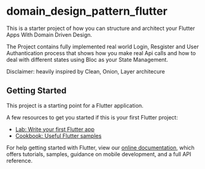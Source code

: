 # domain_design_pattern_flutter

This is a starter project of how you can structure and architect your Flutter Apps With Domain Driven Design.

The Project contains fully implemented real world Login, Resgister and User Authantication process that shows how you make real Api calls and how to deal with different states 
using Bloc as your State Management.


Disclaimer: heavily inspired by Clean, Onion, Layer architecure


## Getting Started

This project is a starting point for a Flutter application.

A few resources to get you started if this is your first Flutter project:

- [Lab: Write your first Flutter app](https://flutter.dev/docs/get-started/codelab)
- [Cookbook: Useful Flutter samples](https://flutter.dev/docs/cookbook)

For help getting started with Flutter, view our
[online documentation](https://flutter.dev/docs), which offers tutorials,
samples, guidance on mobile development, and a full API reference.
